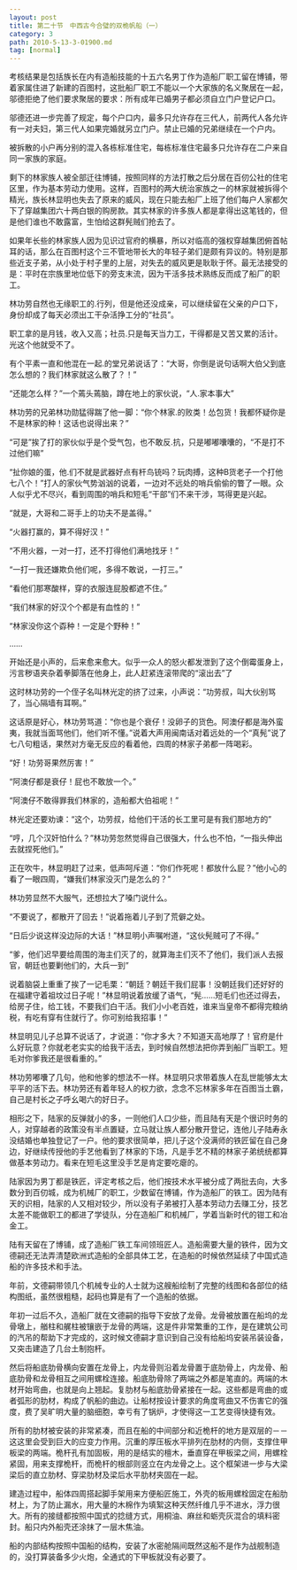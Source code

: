 ```yaml
---
layout: post
title: 第二十节　中西古今合璧的双桅帆船（一）
category: 3
path: 2010-5-13-3-01900.md
tag: [normal]
---
```


考核结果是包括族长在内有造船技能的十五六名男丁作为造船厂职工留在博铺，带着家属住进了新建的百图村，这批船厂职工不能以一个大家族的名义聚居在一起，邬德拒绝了他们要求聚居的要求：所有成年已婚男子都必须自立门户登记户口。

邬德还进一步完善了规定，每个户口内，最多只允许存在三代人，前两代人各允许有一对夫妇，第三代人如果完婚就另立门户。禁止已婚的兄弟继续在一个户内。

被拆散的小户再分别的混入各栋标准住宅，每栋标准住宅最多只允许存在二户来自同一家族的家庭。

剩下的林家族人被全部迁往博铺，按照同样的方法打散之后分居在百仞公社的住宅区里，作为基本劳动力使用。这样，百图村的两大统治家族之一的林家就被拆得个精光，族长林显明也失去了原来的威风，现在只能去船厂上班了他们每户人家都欠下了穿越集团六十两白银的购房款。其实林家的许多族人都是拿得出这笔钱的，但是他们谁也不敢露富，生怕给这群髡贼们抢去了。

如果年长些的林家族人因为见识过官府的横暴，所以对临高的强权穿越集团俯首帖耳的话，那么在百图村这个三不管地带长大的年轻子弟们是颇有异议的。特别是那些近支子弟，从小处于村子里的上层，对失去的威风更是耿耿于怀。最无法接受的是：平时在宗族里地位低下的旁支末流，因为干活多技术熟练反而成了船厂的职工。

林功劳自然也无缘职工的.行列，但是他还没成亲，可以继续留在父亲的户口下，身份却成了每天必须出工干杂活挣工分的“社员”。

职工拿的是月钱，收入又高；社员.只是每天当力工，干得都是又苦又累的活计。光这个他就受不了。

有个平素一直和他混在一起.的堂兄弟说话了：“大哥，你倒是说句话啊大伯父到底怎么想的？我们林家就这么散了？！”

“还能怎么样？”一个蔫头蔫脑，蹲在地上的家伙说，“人.家本事大”

林功劳的兄弟林功勋猛得踹了他一脚：“你个林家.的败类！怂包货！我都怀疑你是不是林家的种！这话也说得出来？”

“可是”挨了打的家伙似乎是个受气包，也不敢反.抗，只是嘟嘟囔囔的，“不是打不过他们嘛”

“扯你娘的蛋，他.们不就是武器好点有杆鸟铳吗？玩肉搏，这种B货老子一个打他七八个！”打人的家伙气势汹汹的说着，一边对不远处的哨兵偷偷的瞥了一眼。众人似乎尤不尽兴，看到周围的哨兵和短毛“干部”们不来干涉，骂得更是兴起。

“就是，大哥和二哥手上的功夫不是盖得。”

“火器打赢的，算不得好汉！”

“不用火器，一对一打，还不打得他们满地找牙！”

“一打一我还嫌欺负他们呢，多得不敢说，一打三。”

“看他们那寒酸样，穿的衣服连屁股都遮不住。”

“我们林家的好汉个个都是有血性的！”

“林家没你这个孬种！一定是个野种！”

……

开始还是小声的，后来愈来愈大。似乎一众人的怒火都发泄到了这个倒霉蛋身上，污言秽语夹杂着拳脚落在他身上，此人赶紧连滚带爬的“滚出去”了

这时林功劳的一个侄子名叫林光定的挤了过来，小声说：“功劳叔，叫大伙别骂了，当心隔墙有耳啊。”

这话原是好心，林功劳骂道：“你也是个衰仔！没卵子的货色。阿澳仔都是海外蛮夷，我就当面骂他们，他们听不懂。”说着大声用闽南话对着远处的一个“真髡”说了七八句粗话，果然对方毫无反应的看着他，四周的林家子弟都一阵喝彩。

“好！功劳哥果然厉害！”

“阿澳仔都是衰仔！屁也不敢放一个。”

“阿澳仔不敢得罪我们林家的，造船都大伯祖呢！”

林光定还要劝谏：“这个，功劳叔，给他们干活的长工里可是有我们那地方的”

“哼，几个汉奸怕什么？”林功劳忽然觉得自己很强大，什么也不怕，“一指头伸出去就捏死他们。”

正在吹牛，林显明赶了过来，低声呵斥道：“你们作死呢！都放什么屁？”他小心的看了一眼四周，“嫌我们林家没灭门是怎么的？”

林功劳显然不大服气，还想拉大了嗓门说什么。

“不要说了，都散开了回去！”说着拖着儿子到了荒僻之处。

“日后少说这样没边际的大话！”林显明小声嘱咐道，“这伙髡贼可了不得。”

“爹，他们迟早要给周围的海主们灭了的，就算海主们灭不了他们，我们派人去报官，朝廷也要剿他们的，大兵一到”

说着脑袋上重重了挨了一记毛栗：“朝廷？朝廷干我们屁事！没朝廷我们还好好的在福建守着祖坟过日子呢！”林显明说着放缓了语气，“髡……短毛们也还过得去，给房子住，给工钱，不要我们白干活。我们小小老百姓，谁来当皇帝不都得完粮纳税，有吃有穿有住就行了。你可别给我招事！”

林显明见儿子总算不说话了，才说道：“你才多大？不知道天高地厚了！官府是什么好玩意？你就老老实实的给我干活去，到时候自然想法把你弄到船厂当职工。短毛对你爹我还是很看重的。”

林功劳嘟囔了几句，他和他爹的想法不一样。林显明只求带着族人在乱世能够太太平平的活下去。林功劳还有着年轻人的权力欲，念念不忘林家多年在百图当土霸，自己是村长之子呼幺喝六的好日子。

相形之下，陆家的反弹就小的多，一则他们人口少些，而且陆有天是个很识时务的人，对穿越者的政策没有半点置疑，立马就让族人都分散开登记，连他儿子陆寿永没结婚也单独登记了一户。他的要求很简单，把儿子这个没满师的铁匠留在自己身边，好继续传授他的手艺他看到了林家的下场，凡是手艺不精的林家子弟统统都算做基本劳动力。看来在短毛这里没手艺是肯定要吃瘪的。

陆家因为男丁都是铁匠，评定考核之后，他们按技术水平被分成了两批去向，大多数分到百仞城，成为机械厂的职工，少数留在博铺，作为造船厂的铁工。因为陆有天的识相，陆家的人又相对较少，所以没有子弟被打入基本劳动力去赚工分，技艺太差不能做职工的都进了学徒队，分在造船厂和机械厂，学着当新时代的钳工和冶金工。

陆有天留在了博铺，成了造船厂铁工车间领班匠人。造船需要大量的铁件，因为文德嗣还无法弄清楚欧洲式造船的全部具体工艺，在造船的时候依然延续了中国式造船的许多技术和手法。

年前，文德嗣带领几个机械专业的人士就为这艘船绘制了完整的线图和各部位的结构图纸，虽然很粗糙，起码也算是有了一个造船的依据。

年初一过后不久，造船厂就在文德嗣的指导下安放了龙骨。龙骨被放置在船坞的龙骨墩上，艏柱和艉柱被镶嵌于龙骨的两端，这是件非常繁重的工作，是在建筑公司的汽吊的帮助下才完成的，这时候文德嗣才意识到自己没有给船坞安装吊装设备，又突击建造了几台土制抱杆。

然后将船底肋骨横向安置在龙骨上，内龙骨则沿着龙骨置于底肋骨上，内龙骨、船底肋骨和龙骨相互之间用螺栓连接。船底肋骨除了两端之外都是笔直的。两端的木材开始弯曲，也就是向上翘起。复肋材与船底肋骨紧接在一起。这些都是弯曲的或者弧形的肋材，构成了帆船的曲边。让船材按设计要求的角度弯曲又不伤害它的强度，费了吴旷明大量的脑细胞，幸亏有了锅炉，才使得这一工艺变得快捷有效。

所有的肋材被安装的非常紧凑，而且在船的中间部分和近桅杆的地方是双层的－－这这里会受到巨大的应变力作用。沉重的厚压板水平排列在肋材的内侧，支撑住甲板梁的两端。桅杆孔有加固板，用的是结实的檀木，垂直穿在甲板梁之间，用螺栓紧固，用来支撑桅杆，而桅杆的根部则竖立在内龙骨之上。这个框架进一步与大梁梁后的直立肋材、穿梁肋材及梁后水平肋材夹固在一起。

建造过程中，船体四周搭起脚手架用来方便船匠施工，外壳的板用螺栓固定在船肋材上，为了防止漏水，用大量的木棉作为填絮这种天然纤维几乎不进水，浮力很大。所有的接缝都按照中国式的捻缝方式，用桐油、麻丝和蛎壳灰混合的填料密封。船只内外船壳还涂抹了一层木焦油。

船的内部结构按照中国船的结构，安装了水密舱隔间既然这船不是作为战舰制造的，没打算装备多少火炮，全通式的下甲板就没有必要了。